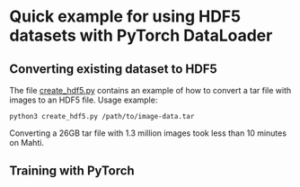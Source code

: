 # Quick example for using HDF5 datasets with PyTorch DataLoader

## Converting existing dataset to HDF5

The file [create_hdf5.py](create_hdf5.py) contains an example of how to convert
a tar file with images to an HDF5 file. Usage example:

    python3 create_hdf5.py /path/to/image-data.tar

Converting a 26GB tar file with 1.3 million images took less than 10 minutes on
Mahti.

## Training with PyTorch

